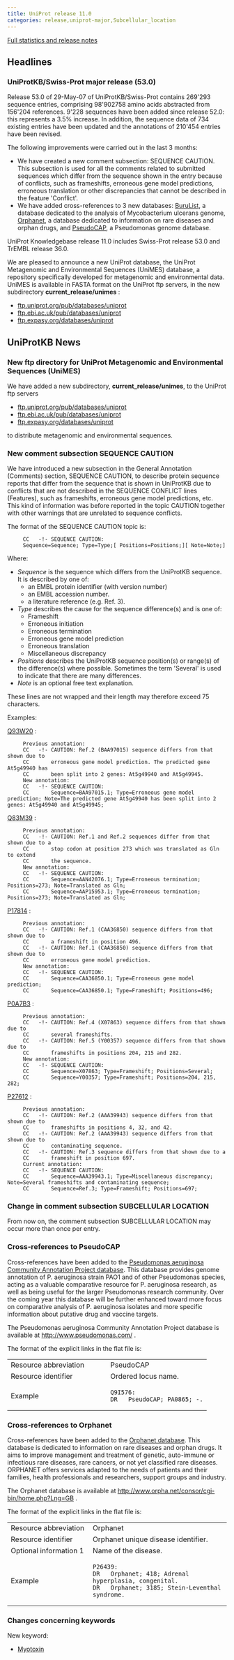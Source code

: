 ```yaml
---
title: UniProt release 11.0
categories: release,uniprot-major,Subcellular_location
---
```


[Full statistics and release notes](http://www.expasy.org/txt/old-rel/relnotes.53.htm)

## Headlines

### UniProtKB/Swiss-Prot major release (53.0)

Release 53.0 of 29-May-07 of UniProtKB/Swiss-Prot contains 269'293 sequence entries, comprising 98'902758 amino acids abstracted from 156'204 references. 9'228 sequences have been added since release 52.0: this represents a 3.5% increase. In addition, the sequence data of 734 existing entries have been updated and the annotations of 210'454 entries have been revised.

The following improvements were carried out in the last 3 months:

-   We have created a new comment subsection: SEQUENCE CAUTION. This subsection is used for all the comments related to submitted sequences which differ from the sequence shown in the entry because of conflicts, such as frameshifts, erroneous gene model predictions, erroneous translation or other discrepancies that cannot be described in the feature 'Conflict'.
-   We have added cross-references to 3 new databases: [BuruList](http://genolist.pasteur.fr/BuruList/), a database dedicated to the analysis of Mycobacterium ulcerans genome, [Orphanet](http://www.orpha.net/consor/cgi-bin/home.php?Lng=GB), a database dedicated to information on rare diseases and orphan drugs, and [PseudoCAP](http://www.pseudomonas.com/), a Pseudomonas genome database.

UniProt Knowledgebase release 11.0 includes Swiss-Prot release 53.0 and TrEMBL release 36.0.

We are pleased to announce a new UniProt database, the UniProt Metagenomic and Environmental Sequences (UniMES) database, a repository specifically developed for metagenomic and environmental data. UniMES is available in FASTA format on the UniProt ftp servers, in the new subdirectory **current\_release/unimes** :

-   [ftp.uniprot.org/pub/databases/uniprot](ftp://ftp.uniprot.org/pub/databases/uniprot)
-   [ftp.ebi.ac.uk/pub/databases/uniprot](ftp://ftp.ebi.ac.uk/pub/databases/uniprot)
-   [ftp.expasy.org/databases/uniprot](ftp://ftp.expasy.org/databases/uniprot)

## UniProtKB News

### New ftp directory for UniProt Metagenomic and Environmental Sequences (UniMES)

We have added a new subdirectory, **current\_release/unimes**, to the UniProt ftp servers

-   [ftp.uniprot.org/pub/databases/uniprot](ftp://ftp.uniprot.org/pub/databases/uniprot)
-   [ftp.ebi.ac.uk/pub/databases/uniprot](ftp://ftp.ebi.ac.uk/pub/databases/uniprot)
-   [ftp.expasy.org/databases/uniprot](ftp://ftp.expasy.org/databases/uniprot)

to distribute metagenomic and environmental sequences.

### New comment subsection SEQUENCE CAUTION

We have introduced a new subsection in the General Annotation (Comments) section, SEQUENCE CAUTION, to describe protein sequence reports that differ from the sequence that is shown in UniProtKB due to conflicts that are not described in the SEQUENCE CONFLICT lines (Features), such as frameshifts, erroneous gene model predictions, etc. This kind of information was before reported in the topic CAUTION together with other warnings that are unrelated to sequence conflicts.

The format of the SEQUENCE CAUTION topic is:

         CC   -!- SEQUENCE CAUTION:
         Sequence=Sequence; Type=Type;[ Positions=Positions;][ Note=Note;]
        

Where:

-   *Sequence* is the sequence which differs from the UniProtKB sequence. It is described by one of:
    -   an EMBL protein identifier (with version number)
    -   an EMBL accession number.
    -   a literature reference (e.g. Ref. 3).
-   *Type* describes the cause for the sequence difference(s) and is one of:
    -   Frameshift
    -   Erroneous initiation
    -   Erroneous termination
    -   Erroneous gene model prediction
    -   Erroneous translation
    -   Miscellaneous discrepancy
-   *Positions* describes the UniProtKB sequence position(s) or range(s) of the difference(s) where possible. Sometimes the term 'Several' is used to indicate that there are many differences.
-   *Note* is an optional free text explanation.

These lines are not wrapped and their length may therefore exceed 75 characters.

Examples:

[Q93W20](http://www.uniprot.org/uniprot/Q93W20) :

         Previous annotation:
         CC   -!- CAUTION: Ref.2 (BAA97015) sequence differs from that shown due to
         CC       erroneous gene model prediction. The predicted gene At5g49940 has
         CC       been split into 2 genes: At5g49940 and At5g49945.
         New annotation:
         CC   -!- SEQUENCE CAUTION:
         CC       Sequence=BAA97015.1; Type=Erroneous gene model prediction; Note=The predicted gene At5g49940 has been split into 2 genes: At5g49940 and At5g49945;
        

[Q83M39](http://www.uniprot.org/uniprot/Q83M39) :

         Previous annotation:
         CC   -!- CAUTION: Ref.1 and Ref.2 sequences differ from that shown due to a
         CC       stop codon at position 273 which was translated as Gln to extend
         CC       the sequence.
         New annotation:
         CC   -!- SEQUENCE CAUTION:
         CC       Sequence=AAN42076.1; Type=Erroneous termination; Positions=273; Note=Translated as Gln;
         CC       Sequence=AAP15953.1; Type=Erroneous termination; Positions=273; Note=Translated as Gln;
        

[P17814](http://www.uniprot.org/uniprot/P17814) :

         Previous annotation:
         CC   -!- CAUTION: Ref.1 (CAA36850) sequence differs from that shown due to
         CC       a frameshift in position 496.
         CC   -!- CAUTION: Ref.1 (CAA36850) sequence differs from that shown due to
         CC       erroneous gene model prediction.
         New annotation:
         CC   -!- SEQUENCE CAUTION:
         CC       Sequence=CAA36850.1; Type=Erroneous gene model prediction;
         CC       Sequence=CAA36850.1; Type=Frameshift; Positions=496;
        

[P0A7B3](http://www.uniprot.org/uniprot/P0A7B3) :

         Previous annotation:
         CC   -!- CAUTION: Ref.4 (X07863) sequence differs from that shown due to
         CC       several frameshifts.
         CC   -!- CAUTION: Ref.5 (Y00357) sequence differs from that shown due to
         CC       frameshifts in positions 204, 215 and 282.
         New annotation:
         CC   -!- SEQUENCE CAUTION:
         CC       Sequence=X07863; Type=Frameshift; Positions=Several;
         CC       Sequence=Y00357; Type=Frameshift; Positions=204, 215, 282;
        

[P27612](http://www.uniprot.org/uniprot/P27612) :

         Previous annotation:
         CC   -!- CAUTION: Ref.2 (AAA39943) sequence differs from that shown due to
         CC       frameshifts in positions 4, 32, and 42.
         CC   -!- CAUTION: Ref.2 (AAA39943) sequence differs from that shown due to
         CC       contaminating sequence.
         CC   -!- CAUTION: Ref.3 sequence differs from that shown due to a
         CC       frameshift in position 697.
         Current annotation:
         CC   -!- SEQUENCE CAUTION:
         CC       Sequence=AAA39943.1; Type=Miscellaneous discrepancy; Note=Several frameshifts and contaminating sequence;
         CC       Sequence=Ref.3; Type=Frameshift; Positions=697;
        

### Change in comment subsection SUBCELLULAR LOCATION

From now on, the comment subsection SUBCELLULAR LOCATION may occur more than once per entry.

### Cross-references to PseudoCAP

Cross-references have been added to the [Pseudomonas aeruginosa Community Annotation Project database](http://www.pseudomonas.com/). This database provides genome annotation of P. aeruginosa strain PAO1 and of other Pseudomonas species, acting as a valuable comparative resource for P. aeruginosa research, as well as being useful for the larger Pseudomonas research community. Over the coming year this database will be further enhanced toward more focus on comparative analysis of P. aeruginosa isolates and more specific information about putative drug and vaccine targets.

The Pseudomonas aeruginosa Community Annotation Project database is available at <http://www.pseudomonas.com/> .

The format of the explicit links in the flat file is:

<table><colgroup><col style="width: 50%" /><col style="width: 50%" /></colgroup><tbody><tr class="odd"><td>Resource abbreviation</td><td>PseudoCAP</td></tr><tr class="even"><td>Resource identifier</td><td>Ordered locus name.</td></tr><tr class="odd"><td>Example</td><td><pre><code>Q9I576:
DR   PseudoCAP; PA0865; -.</code></pre></td></tr></tbody></table>

### Cross-references to Orphanet

Cross-references have been added to the [Orphanet database](http://www.orpha.net/consor/cgi-bin/home.php?Lng=GB). This database is dedicated to information on rare diseases and orphan drugs. It aims to improve management and treatment of genetic, auto-immune or infectious rare diseases, rare cancers, or not yet classified rare diseases. ORPHANET offers services adapted to the needs of patients and their families, health professionals and researchers, support groups and industry.

The Orphanet database is available at <http://www.orpha.net/consor/cgi-bin/home.php?Lng=GB> .

The format of the explicit links in the flat file is:

<table><colgroup><col style="width: 37%" /><col style="width: 62%" /></colgroup><tbody><tr class="odd"><td>Resource abbreviation</td><td>Orphanet</td></tr><tr class="even"><td>Resource identifier</td><td>Orphanet unique disease identifier.</td></tr><tr class="odd"><td>Optional information 1</td><td>Name of the disease.</td></tr><tr class="even"><td>Example</td><td><pre><code>P26439:
DR   Orphanet; 418; Adrenal hyperplasia, congenital.
DR   Orphanet; 3185; Stein-Leventhal syndrome.</code></pre></td></tr></tbody></table>

### Changes concerning keywords

New keyword:

-   [Myotoxin](http://www.uniprot.org/keywords/KW-0959)
